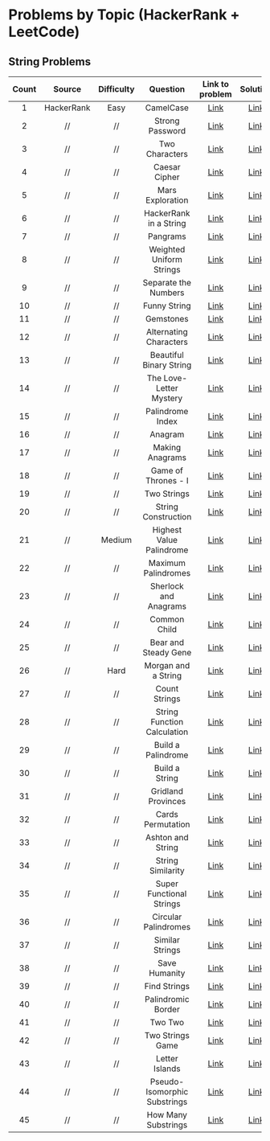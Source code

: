 # Problems by Topic (HackerRank + LeetCode)
## String Problems
|**Count**|**Source**| **Difficulty** | **Question** | **Link to problem** | **Solution**  
|:---:|:---:|:---:|:---:|:---:|:---:|
|1|HackerRank|Easy| CamelCase | [Link](https://www.hackerrank.com/challenges/camelcase?isFullScreen=true) | [Link]()
|2|//|//|Strong Password|[Link](https://www.hackerrank.com/challenges/strong-password/problem?isFullScreen=true)|[Link]()|
|3|//|//|Two Characters|[Link](https://www.hackerrank.com/challenges/two-characters/problem?isFullScreen=true)|[Link]()|
|4|//|//|Caesar Cipher|[Link](https://www.hackerrank.com/challenges/caesar-cipher-1/problem?isFullScreen=true)|[Link]()|
|5|//|//|Mars Exploration|[Link](https://www.hackerrank.com/challenges/mars-exploration/problem?isFullScreen=true)|[Link]()|
|6|//|//|HackerRank in a String|[Link](https://www.hackerrank.com/challenges/hackerrank-in-a-string/problem?isFullScreen=true)|[Link]()|
|7|//|//|Pangrams|[Link](https://www.hackerrank.com/challenges/pangrams/problem?isFullScreen=true)|[Link]()|
|8|//|//|Weighted Uniform Strings|[Link](https://www.hackerrank.com/challenges/weighted-uniform-string/problem?isFullScreen=true)|[Link]()|
|9|//|//|Separate the Numbers|[Link](https://www.hackerrank.com/challenges/separate-the-numbers/problem?isFullScreen=true)|[Link]()|
|10|//|//|Funny String|[Link](https://www.hackerrank.com/challenges/funny-string/problem?isFullScreen=true)|[Link]()|
|11|//|//|Gemstones|[Link](https://www.hackerrank.com/challenges/gem-stones/problem?isFullScreen=true)|[Link]()|
|12|//|//|Alternating Characters|[Link](https://www.hackerrank.com/challenges/alternating-characters/problem?isFullScreen=true)|[Link]()|
|13|//|//|Beautiful Binary String|[Link](https://www.hackerrank.com/challenges/beautiful-binary-string/problem?isFullScreen=true)|[Link]()|
|14|//|//|The Love-Letter Mystery|[Link](https://www.hackerrank.com/challenges/the-love-letter-mystery/problem?isFullScreen=true)|[Link]()|
|15|//|//|Palindrome Index|[Link](https://www.hackerrank.com/challenges/palindrome-index/problem?isFullScreen=true)|[Link]()|
|16|//|//|Anagram|[Link](https://www.hackerrank.com/challenges/anagram/problem?isFullScreen=true)|[Link]()|
|17|//|//|Making Anagrams|[Link](https://www.hackerrank.com/challenges/making-anagrams/problem?isFullScreen=true)|[Link]()|
|18|//|//|Game of Thrones - I|[Link](https://www.hackerrank.com/challenges/game-of-thrones/problem?isFullScreen=true)|[Link]()|
|19|//|//|Two Strings|[Link](https://www.hackerrank.com/challenges/two-strings/problem?isFullScreen=true)|[Link]()|
|20|//|//|String Construction|[Link](https://www.hackerrank.com/challenges/string-construction/problem?isFullScreen=true)|[Link]()|
|21|//|Medium|Highest Value Palindrome|[Link](https://www.hackerrank.com/challenges/richie-rich/problem?isFullScreen=true)|[Link]()|
|22|//|//|Maximum Palindromes|[Link](https://www.hackerrank.com/challenges/richie-rich/problem?isFullScreen=true)|[Link]()|
|23|//|//|Sherlock and Anagrams|[Link](https://www.hackerrank.com/challenges/sherlock-and-anagrams/problem?isFullScreen=true)|[Link]()|
|24|//|//|Common Child|[Link](https://www.hackerrank.com/challenges/common-child/problem?isFullScreen=true)|[Link]()|
|25|//|//|Bear and Steady Gene|[Link](https://www.hackerrank.com/challenges/bear-and-steady-gene/problem?isFullScreen=true)|[Link]()|
|26|//|Hard|Morgan and a String|[Link](https://www.hackerrank.com/challenges/morgan-and-a-string/problem?isFullScreen=true)|[Link]()
|27|//|//|Count Strings|[Link](https://www.hackerrank.com/challenges/count-strings/problem?isFullScreen=true)|[Link]()
|28|//|//|String Function Calculation|[Link](https://www.hackerrank.com/challenges/string-function-calculation/problem?isFullScreen=true)|[Link]()
|29|//|//|Build a Palindrome|[Link](https://www.hackerrank.com/challenges/challenging-palindromes/problem?isFullScreen=true)|[Link]()
|30|//|//|Build a String|[Link](https://www.hackerrank.com/challenges/build-a-string/problem?isFullScreen=true)|[Link]()
|31|//|//|Gridland Provinces|[Link](https://www.hackerrank.com/challenges/gridland-provinces/problem?isFullScreen=true)|[Link]()
|32|//|//|Cards Permutation|[Link](https://www.hackerrank.com/challenges/cards-permutation/problem?isFullScreen=true)|[Link]()
|33|//|//|Ashton and String|[Link](https://www.hackerrank.com/challenges/ashton-and-string/problem?isFullScreen=true)|[Link]()
|34|//|//|String Similarity|[Link](https://www.hackerrank.com/challenges/string-similarity/problem?isFullScreen=true)|[Link]()
|35|//|//|Super Functional Strings|[Link](https://www.hackerrank.com/challenges/super-functional-strings/problem?isFullScreen=true)|[Link]()
|36|//|//|Circular Palindromes|[Link](https://www.hackerrank.com/challenges/circular-palindromes/problem?isFullScreen=true)|[Link]()
|37|//|//|Similar Strings|[Link](https://www.hackerrank.com/challenges/similar-strings/problem?isFullScreen=true)|[Link]()
|38|//|//|Save Humanity|[Link](https://www.hackerrank.com/challenges/save-humanity/problem?isFullScreen=true)|[Link]()
|39|//|//|Find Strings|[Link](https://www.hackerrank.com/challenges/find-strings/problem?isFullScreen=true)|[Link]()
|40|//|//|Palindromic Border|[Link](https://www.hackerrank.com/challenges/palindromic-border/problem?isFullScreen=true)|[Link]()
|41|//|//|Two Two|[Link](https://www.hackerrank.com/challenges/two-two/problem?isFullScreen=true)|[Link]()
|42|//|//|Two Strings Game|[Link](https://www.hackerrank.com/challenges/two-strings-game/problem?isFullScreen=true)|[Link]()
|43|//|//|Letter Islands|[Link](https://www.hackerrank.com/challenges/letter-islands/problem?isFullScreen=true)|[Link]()
|44|//|//|Pseudo-Isomorphic Substrings|[Link](https://www.hackerrank.com/challenges/pseudo-isomorphic-substrings/problem?isFullScreen=true)|[Link]()
|45|//|//|How Many Substrings|[Link](https://www.hackerrank.com/challenges/how-many-substrings/problem?isFullScreen=true)|[Link]()